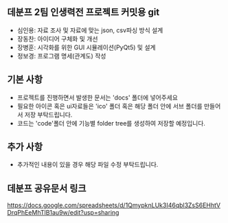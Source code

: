 ## 데분프 2팀 인생력전 프로젝트 커밋용 git
- 심인용: 자료 조사 및 자료에 맞는 json, csv파싱 방식 설계
- 장동찬: 아이디어 구체화 및 개선
- 장병훈: 시각화를 위한 GUI 시뮬레이션(PyQt5) 및 설계
- 정보경: 프로그램 명세(관계도) 작성



## 기본 사항
- 프로젝트를 진행하면서 발생한 문서는 'docs' 폴더에 넣어주세요
- 필요한 아이콘 혹은 ui자료들은 'ico' 폴더 혹은 해당 폴더 안에 서브 폴더를 만들어서 저장 부탁드립니다.
- 코드는 'code'폴더 안에 기능별 folder tree를 생성하여 저장할 예정입니다.


## 추가 사항
- 추가적인 내용이 있을 경우 해당 파일 수정 부탁드립니다.


## 데분프 공유문서 링크
https://docs.google.com/spreadsheets/d/1QmypknLUk3I46qbl3ZsS6EHhtVDrqPhEeMhTlB1au9w/edit?usp=sharing
